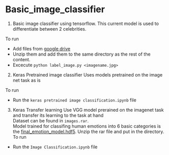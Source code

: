 # Basic_image_classifier
1. Basic image classifier using tensorflow. 
This current model is used to differentiate between 2 celebrities.

To run 
* Add files from [google drive](https://drive.google.com/file/d/1N0hOM0FD9hhB16kiZM4RNLLo--IVz2t9/view?usp=sharing)
* Unzip them and add them to the same directory as the rest of the content.
* Excecute ```python label_image.py <imagename.jpg>``` 

2. Keras Pretrained image classifier
Uses models pretrained on the image net task as is

To run
* Run the ```keras pretrained image classification.ipynb``` file

3. Keras Transfer learning
Use VGG model prerained on the imagenet task and transfer its learning to the task at hand<br>
Dataset can be found in ```images.rar```.<br>
Model trained for classifing human emotions into 6 basic categories is the [final_emotion_model.hdf5](https://drive.google.com/open?id=1UWnHx90XVJxx4xrxvrNILi6ZkEHn0e_M). Unzip the rar file and put in the directory.<br>
To run
* Run the ```Image Classification.ipynb``` file

